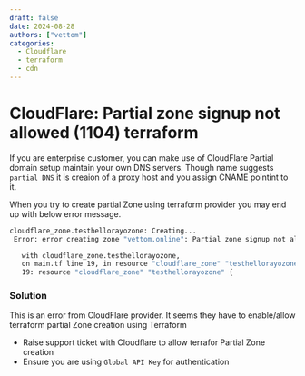 ```yaml
---
draft: false 
date: 2024-08-28
authors: ["vettom"]
categories:
  - Cloudflare
  - terraform
  - cdn
---
```


# CloudFlare: Partial zone signup not allowed (1104) terraform 

If you are enterprise customer, you can make use of CloudFlare Partial domain setup maintain your own DNS servers. Though name suggests `partial DNS` it is creaion of a proxy host and you assign CNAME pointint to it. 

When you try to create partial Zone using terraform provider you may end up with below error message. 

```bash
cloudflare_zone.testhellorayozone: Creating...
 Error: error creating zone "vettom.online": Partial zone signup not allowed (1104)

   with cloudflare_zone.testhellorayozone,
   on main.tf line 19, in resource "cloudflare_zone" "testhellorayozone":
   19: resource "cloudflare_zone" "testhellorayozone" {
``` 

### Solution
This is an error from CloudFlare provider. It seems they have to enable/allow terraform partial Zone creation using Terraform

- Raise support ticket with Cloudflare to allow terrafor Partial Zone creation
- Ensure you are using `Global API Key` for authentication